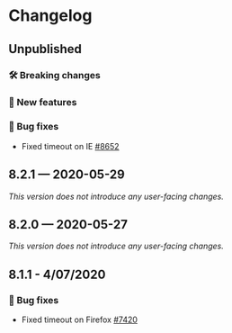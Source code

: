 # Changelog

## Unpublished

### 🛠 Breaking changes

### 🎉 New features

### 🐛 Bug fixes

- Fixed timeout on IE [#8652](https://github.com/expo/expo/pull/8652)

## 8.2.1 — 2020-05-29

*This version does not introduce any user-facing changes.*

## 8.2.0 — 2020-05-27

*This version does not introduce any user-facing changes.*
## 8.1.1 - 4/07/2020

### 🐛 Bug fixes

- Fixed timeout on Firefox [#7420](https://github.com/expo/expo/pull/7420)
